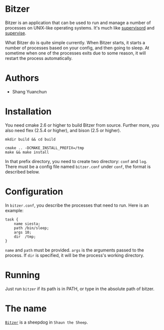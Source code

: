 # Bitzer

Bitzer is an application that can be used to run and manage a number of processes on UNIX-like operating systems. It's much like [supervisord](http://supervisord.org/) and [supervise](http://cr.yp.to/daemontools/supervise.html).

What Bitzer do is quite simple currently. When Bitzer starts, it starts a number of processes based on your config, and then going to sleep. At sometime when one of the processes exits due to some reason, it will restart the process automatically.

Authors
=======

* Shang Yuanchun

Installation
============

You need cmake 2.6 or higher to build Bitzer from source. Further more, you also need flex (2.5.4 or higher), and bison (2.5 or higher).

```shell
mkdir build && cd build
```

```shell
cmake .. -DCMAKE_INSTALL_PREFIX=/tmp
make && make install
```

In that prefix directory, you need to create two directory: `conf` and `log`. There must be a config file named `bitzer.conf` under `conf`, the format is described below.

Configuration
=============

In `bitzer.conf`, you describe the processes that need to run. Here is an example:

```
task {
    name siesta;
    path /bin/sleep;
    args 10;
    dir  /tmp;
}
```

`name` and `path` must be provided. `args` is the arguments passed to the process. If `dir` is specified, it will be the process's working directory.

Running
=======

Just run `bitzer` if its path is in PATH, or type in the absolute path of bitzer.

The name
=======

[`Bitzer`](http://shaunthesheep.wikia.com/wiki/Bitzer) is a sheepdog in `Shaun the Sheep`.
